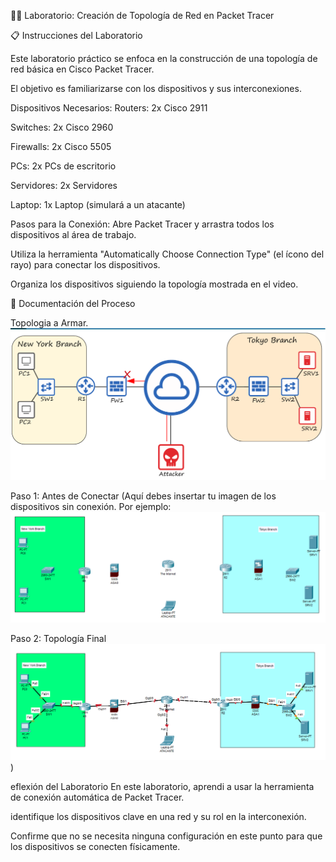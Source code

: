 👨‍💻 Laboratorio: Creación de Topología de Red en Packet Tracer

📋 Instrucciones del Laboratorio

Este laboratorio práctico se enfoca en la construcción de una topología de red básica en Cisco Packet Tracer. 

El objetivo es familiarizarse con los dispositivos y sus interconexiones.

Dispositivos Necesarios:
Routers: 2x Cisco 2911

Switches: 2x Cisco 2960

Firewalls: 2x Cisco 5505

PCs: 2x PCs de escritorio

Servidores: 2x Servidores

Laptop: 1x Laptop (simulará a un atacante)

Pasos para la Conexión:
Abre Packet Tracer y arrastra todos los dispositivos al área de trabajo.

Utiliza la herramienta "Automatically Choose Connection Type" (el ícono del rayo) para conectar los dispositivos.

Organiza los dispositivos siguiendo la topología mostrada en el video.

📸 Documentación del Proceso

Topologia a Armar.
![Topología a armar](images/lab-dia1/topologia.png)

Paso 1: Antes de Conectar
(Aquí debes insertar tu imagen de los dispositivos sin conexión. Por ejemplo: ![Dispositivos sin cables](images/lab-dia1/dispositivos-sin-conexion.png)

Paso 2: Topología Final
![Topología final del laboratorio](images/lab-dia1/topologia-final.png))

eflexión del Laboratorio
En este laboratorio, aprendi a usar la herramienta de conexión automática de Packet Tracer.

identifique los dispositivos clave en una red y su rol en la interconexión.

Confirme que no se necesita ninguna configuración en este punto para que los dispositivos se conecten físicamente.